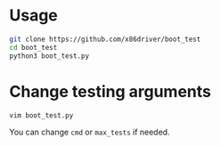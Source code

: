 # Usage
```bash
git clone https://github.com/x86driver/boot_test
cd boot_test
python3 boot_test.py
```

# Change testing arguments
```bash
vim boot_test.py
```
You can change `cmd` or `max_tests` if needed.
